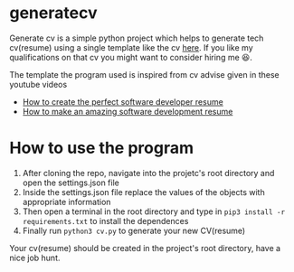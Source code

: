 # generatecv
Generate cv is a simple python project which helps to generate tech cv(resume) using a single template like the cv [here](https://drive.google.com/file/d/1jMK9Wv8kcStDkrvsSbjHHkhoLCHjF_Ok/view?usp=sharing). If you like my qualifications on that cv you might want to consider hiring me 😆.

The template the program used is inspired from cv advise given in these youtube videos
- [How to create the perfect software developer resume](https://www.youtube.com/watch?v=GyjzOKdaioU&t=368s)
- [How to make an amazing software development resume](https://www.youtube.com/watch?v=Xa1pFemaGyc&t=5s)

# How to use the program
1. After cloning the repo, navigate into the projetc's root directory and open the settings.json file
2. Inside the settings.json file replace the values of the objects with appropriate information
3. Then open a terminal in the root directory and type in `pip3 install -r requirements.txt` to install the dependences
3. Finally run `python3 cv.py` to generate your new CV(resume)

Your cv(resume) should be created in the project's root directory, have a nice job hunt.
